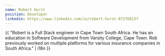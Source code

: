 ```yaml
---
name: Robert Hurst
position: Developer
linkedin: https://www.linkedin.com/in/robert-hurst-972766137
---
```


{{ "Robert is a Full Stack engineer in Cape Town South Africa. He has an education in Software Development from Varsity College, Cape Town. Rob previously worked on multiple platforms for various insurance companies in South Africa." | i18n }}
